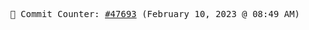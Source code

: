 <p align="center">
    <samp>
        📮 Commit Counter: <a href="https://github.com/Javascript-void0/Javascript-void0/commits/main">#47693</a> (February 10, 2023 @ 08:49 AM)
    </samp>
</p>